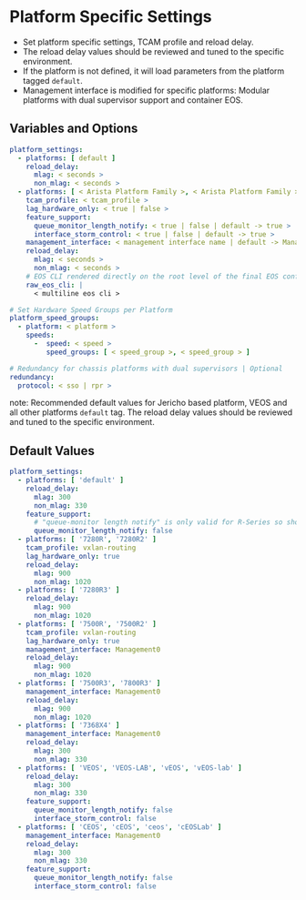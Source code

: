 # Platform Specific Settings

- Set platform specific settings, TCAM profile and reload delay.
- The reload delay values should be reviewed and tuned to the specific environment.
- If the platform is not defined, it will load parameters from the platform tagged `default`.
- Management interface is modified for specific platforms: Modular platforms with dual supervisor support and container EOS.

## Variables and Options

```yaml
platform_settings:
  - platforms: [ default ]
    reload_delay:
      mlag: < seconds >
      non_mlag: < seconds >
  - platforms: [ < Arista Platform Family >, < Arista Platform Family > ]
    tcam_profile: < tcam_profile >
    lag_hardware_only: < true | false >
    feature_support:
      queue_monitor_length_notify: < true | false | default -> true >
      interface_storm_control: < true | false | default -> true >
    management_interface: < management interface name | default -> Management1 >
    reload_delay:
      mlag: < seconds >
      non_mlag: < seconds >
    # EOS CLI rendered directly on the root level of the final EOS configuration
    raw_eos_cli: |
      < multiline eos cli >

# Set Hardware Speed Groups per Platform
platform_speed_groups:
  - platform: < platform >
    speeds:
      -  speed: < speed >
         speed_groups: [ < speed_group >, < speed_group > ]

# Redundancy for chassis platforms with dual supervisors | Optional
redundancy:
  protocol: < sso | rpr >
```

note:
Recommended default values for Jericho based platform, VEOS and all other platforms `default` tag.
The reload delay values should be reviewed and tuned to the specific environment.

## Default Values

```yaml
platform_settings:
  - platforms: [ 'default' ]
    reload_delay:
      mlag: 300
      non_mlag: 330
    feature_support:
      # "queue-monitor length notify" is only valid for R-Series so should be disabled on default platform.
      queue_monitor_length_notify: false
  - platforms: [ '7280R', '7280R2' ]
    tcam_profile: vxlan-routing
    lag_hardware_only: true
    reload_delay:
      mlag: 900
      non_mlag: 1020
  - platforms: [ '7280R3' ]
    reload_delay:
      mlag: 900
      non_mlag: 1020
  - platforms: [ '7500R', '7500R2' ]
    tcam_profile: vxlan-routing
    lag_hardware_only: true
    management_interface: Management0
    reload_delay:
      mlag: 900
      non_mlag: 1020
  - platforms: [ '7500R3', '7800R3' ]
    management_interface: Management0
    reload_delay:
      mlag: 900
      non_mlag: 1020
  - platforms: [ '7368X4' ]
    management_interface: Management0
    reload_delay:
      mlag: 300
      non_mlag: 330
  - platforms: [ 'VEOS', 'VEOS-LAB', 'vEOS', 'vEOS-lab' ]
    reload_delay:
      mlag: 300
      non_mlag: 330
    feature_support:
      queue_monitor_length_notify: false
      interface_storm_control: false
  - platforms: [ 'CEOS', 'cEOS', 'ceos', 'cEOSLab' ]
    management_interface: Management0
    reload_delay:
      mlag: 300
      non_mlag: 330
    feature_support:
      queue_monitor_length_notify: false
      interface_storm_control: false
```
